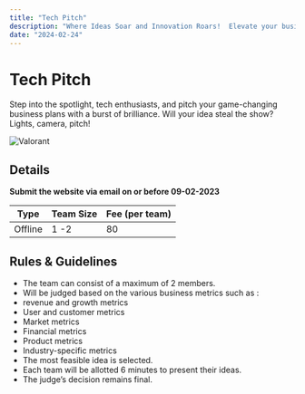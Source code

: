 ```yaml
---
title: "Tech Pitch"
description: "Where Ideas Soar and Innovation Roars!  Elevate your business dreams with the ultimate platform to showcase tech brilliance."
date: "2024-02-24"
---
```


# Tech Pitch

Step into the spotlight, tech enthusiasts, and pitch your game-changing business plans with a burst of brilliance. Will your idea steal the show? Lights, camera, pitch!

<div class="lg:flex">
<img src="/posters/2024/techpitch.jpg" alt="Valorant" class="w-full lg:w-96 mx-auto object-cover" />
</div>


## Details

**Submit the website via email on or before 09-02-2023**

| Type    | Team Size      | Fee (per team) |
| ------  | -------------- | -------------- |
| Offline |  1 -2          | 80             |

## Rules & Guidelines

-   The team can consist of a maximum of 2 members.
-   Will be judged based on the various business metrics such as :
-   revenue and growth metrics
-   User and customer metrics
-   Market metrics
-   Financial metrics
-   Product metrics
-   Industry-specific metrics
-   The most feasible idea is selected.
-   Each team will be allotted 6 minutes to present their ideas.
-   The judge’s decision remains final.

